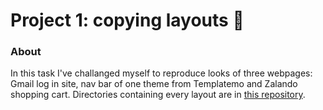 # Project 1: copying layouts :pencil:
### About 
In this task I've challanged myself to reproduce looks of three webpages: Gmail log in site, nav bar of one theme from Templatemo and Zalando shopping cart. Directories containing every layout are in [this repository](https://github.com/anna-muszynska/Project-1-directories).
